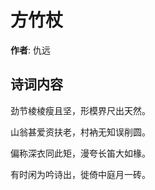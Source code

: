 # 方竹杖

**作者**: 仇远

## 诗词内容

劲节棱棱瘦且坚，形模界尺出天然。

山翁甚爱资扶老，村衲无知误削圆。

偏称深衣同此矩，漫夸长笛大如椽。

有时闲为吟诗出，徙倚中庭月一砖。

